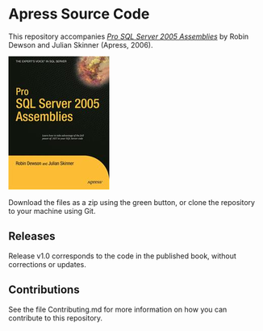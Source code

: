 # Apress Source Code

This repository accompanies [*Pro SQL Server 2005 Assemblies*](http://www.apress.com/9781590595664) by Robin Dewson and Julian Skinner (Apress, 2006).

![Cover image](9781590595664.jpg)

Download the files as a zip using the green button, or clone the repository to your machine using Git.

## Releases

Release v1.0 corresponds to the code in the published book, without corrections or updates.

## Contributions

See the file Contributing.md for more information on how you can contribute to this repository.
